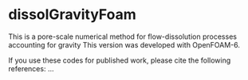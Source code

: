 # dissolGravityFoam
This is a pore-scale numerical method for flow-dissolution processes accounting for gravity
This version was developed with OpenFOAM-6. 

If you use these codes for published work, please cite the following references:
  ...

